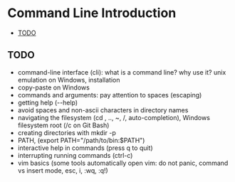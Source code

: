 # Command Line Introduction

<!-- START doctoc generated TOC please keep comment here to allow auto update -->
<!-- DON'T EDIT THIS SECTION, INSTEAD RE-RUN doctoc TO UPDATE -->


- [TODO](#todo)

<!-- END doctoc generated TOC please keep comment here to allow auto update -->

## TODO

* command-line interface (cli): what is a command line? why use it? unix emulation on Windows, installation
* copy-paste on Windows
* commands and arguments: pay attention to spaces (escaping)
* getting help (--help)
* avoid spaces and non-ascii characters in directory names
* navigating the filesystem (cd <path>, .., ~, /, auto-completion), Windows filesystem root (/c on Git Bash)
* creating directories with mkdir -p
* PATH, (export PATH="/path/to/bin:$PATH")
* interactive help in commands (press q to quit)
* interrupting running commands (ctrl-c)
* vim basics (some tools automatically open vim: do not panic, command vs insert mode, esc, i, :wq, :q!)
